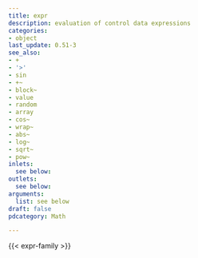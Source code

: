 ```yaml
---
title: expr
description: evaluation of control data expressions
categories:
- object
last_update: 0.51-3
see_also:
- +
- '>'
- sin
- +~
- block~
- value
- random
- array
- cos~
- wrap~
- abs~
- log~
- sqrt~
- pow~
inlets:
  see below:
outlets:
  see below:
arguments:
  list: see below
draft: false
pdcategory: Math

---
```



{{< expr-family >}}
